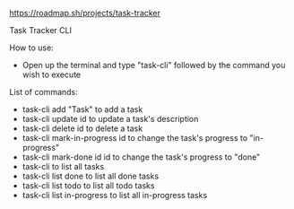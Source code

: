https://roadmap.sh/projects/task-tracker

Task Tracker CLI

How to use:

- Open up the terminal and type "task-cli" followed by the command you wish to execute

List of commands:

- task-cli add "Task" to add a task
- task-cli update id to update a task's description
- task-cli delete id to delete a task
- task-cli mark-in-progress id to change the task's progress to "in-progress"
- task-cli mark-done id id to change the task's progress to "done"
- task-cli to list all tasks
- task-cli list done to list all done tasks
- task-cli list todo to list all todo tasks
- task-cli list in-progress to list all in-progress tasks
